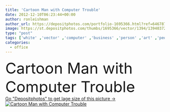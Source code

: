 ```yaml
---
title: 'Cartoon Man with Computer Trouble'
date: 2012-12-10T06:23:44+00:00
author: ronleishman
author_url: https://depositphotos.com/portfolio-1695366.html?ref=64678756
image: https://st.depositphotos.com/thumbs/1695366/vector/1394/13940372/api_thumb_450.jpg?forcejpeg=true
type: "post"
tags: ['white' ,'vector' ,'computer' ,'business' ,'person' ,'art' ,'people' ,'male' ,'man' ,'black' ,'technology' ,'line' ,'Men' ,'office' ,'keyboard' ,'mouse' ,'businessman' ,'guy' ,'Adults' ,'businesses' ,'persons' ,'businessmen' ,'computers' ,'and' ,'defeated' ,'businessperson' ,'guys' ,'businesspersons' ,'vanquished' ]
categories: 
  - office
---
```

<div aling="center">
            <font size="60"> Cartoon Man with Computer Trouble</font>   
</div>
<div>
    <a href='https://st.depositphotos.com/thumbs/1695366/vector/1394/13940372/api_thumb_450.jpg?forcejpeg=true?ref=64678756' target=_blank > Go "Depositphotos" to get lage size of this picture ->
        <img href='https://st.depositphotos.com/thumbs/1695366/vector/1394/13940372/api_thumb_450.jpg?forcejpeg=true?ref=64678756' src='https://st.depositphotos.com/1695366/1394/v/950/depositphotos_13940372-stock-illustration-cartoon-man-with-computer-trouble.jpg?forcejpeg=true' alt='Cartoon Man with Computer Trouble' >
    </a>
</div>
